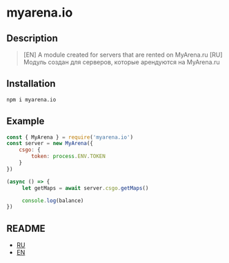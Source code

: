 # myarena.io

## Description

>[EN] A module created for servers that are rented on MyArena.ru
>[RU] Модуль создан для серверов, которые арендуются на MyArena.ru

## Installation

```bash
npm i myarena.io
```

## Example

```js
const { MyArena } = require('myarena.io')
const server = new MyArena({
    csgo: {
        token: process.ENV.TOKEN
    }
})

(async () => {
     let getMaps = await server.csgo.getMaps()

     console.log(balance)
})
```

## README

* [RU](docs/ru)
* [EN](docs/en)
